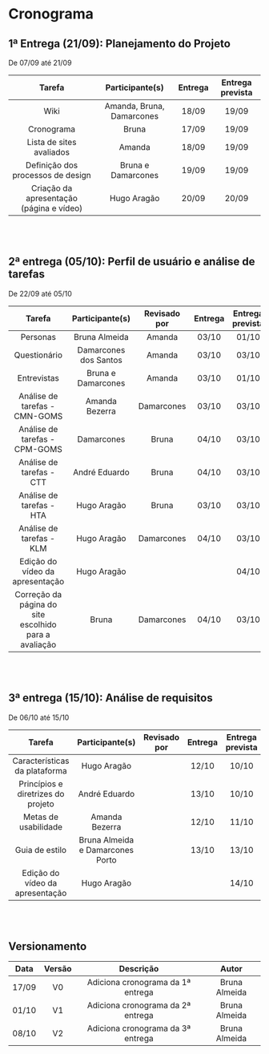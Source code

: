 # Cronograma

## 1ª Entrega (21/09): Planejamento do Projeto
De 07/09 até 21/09

|             Tarefa              |     Participante(s)       |Entrega|Entrega prevista|
|:-------------------------------:|:-------------------------:|:-----:|:--------------:|
|              Wiki               | Amanda, Bruna, Damarcones | 18/09 |     19/09      |
|           Cronograma            |         Bruna             | 17/09 |     19/09      |
|    Lista de sites avaliados     |         Amanda            | 18/09 |     19/09      |
|Definição dos processos de design|     Bruna e Damarcones    | 19/09 |     19/09      |
|Criação da apresentação (página e vídeo)|Hugo Aragão         | 20/09 |     20/09      | 

<br> </br>


## 2ª entrega (05/10): Perfil de usuário e análise de tarefas
De 22/09 até 05/10

|             Tarefa            |Participante(s)       |Revisado por|Entrega|Entrega prevista|
|:-----------------------------:|:--------------------:|:----------:|:-----:|:--------------:|
|Personas                       |Bruna Almeida         | Amanda     |03/10  |01/10           |
|Questionário                   |Damarcones dos Santos | Amanda     |03/10  |03/10           |
|Entrevistas                    |Bruna e Damarcones    | Amanda     |03/10  |01/10           |
|Análise de tarefas - CMN-GOMS  |Amanda Bezerra        |Damarcones  |03/10  |03/10           |
|Análise de tarefas - CPM-GOMS  |Damarcones            |Bruna       |04/10  |03/10           |
|Análise de tarefas - CTT       |   André Eduardo      |Bruna       |04/10  |03/10           |
|Análise de tarefas - HTA       |Hugo Aragão           |     Bruna  |03/10  |03/10           |
|Análise de tarefas - KLM       |Hugo Aragão           |Damarcones  |04/10  |03/10           |
|Edição do vídeo da apresentação|Hugo Aragão           |            |       |04/10           |
|Correção da página do site escolhido para a avaliação|Bruna|Damarcones|04/10|03/10|

<br> </br>


## 3ª entrega (15/10): Análise de requisitos
De 06/10 até 15/10

|             Tarefa               |Participante(s)                 |Revisado por|Entrega|Entrega prevista|
|:--------------------------------:|:------------------------------:|:----------:|:-----:|:--------------:|
|Características da plataforma     |Hugo Aragão                     |            |12/10  |10/10           |
|Princípios e diretrizes do projeto|André Eduardo                   |            |13/10  |10/10           |
|Metas de usabilidade              |Amanda Bezerra                  |            |12/10  |11/10           |
|Guia de estilo                    |Bruna Almeida e Damarcones Porto|            |13/10  |13/10           |
|Edição do vídeo da apresentação   |Hugo Aragão                     |            |       |14/10           |

<br> </br>

## Versionamento

| Data | Versão |           Descrição             |    Autor    |
|:----:|:------:|:-------------------------------:|:-----------:|
|17/09 |V0      |Adiciona cronograma da 1ª entrega|Bruna Almeida|
|01/10 |V1      |Adiciona cronograma da 2ª entrega|Bruna Almeida|
|08/10 |V2      |Adiciona cronograma da 3ª entrega|Bruna Almeida|
